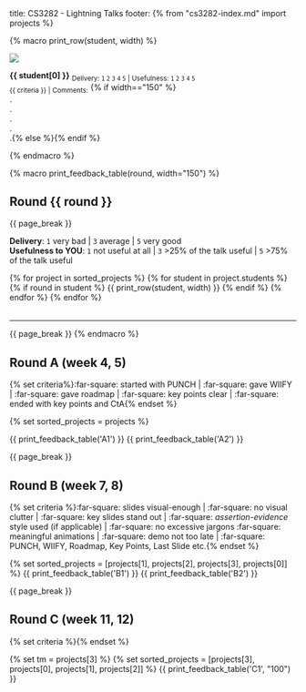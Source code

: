 <frontmatter>
title: CS3282 - Lightning Talks
footer:
</frontmatter>
{% from "cs3282-index.md" import projects %}

{% macro print_row(student, width) %}
<tr>
<td style="width:150px; height:{{ "175" if width=="100" else "100" }}px">
<img src="{{ baseUrl }}/students/{{ student[1] }}/photo.png" width="{{ width }}" /><br>
</td>
<td valign="top" style="border: 1px solid black; padding:5px">

****{{ student[0] }}**** <sub>Delivery: `1` `2` `3` `4` `5` | Usefulness: `1` `2` `3` `4` `5`</sub><br>
<md><sub>{{ criteria }} | Comments:</sub></md>
{% if width=="150" %}<br>.
<br>.
<br>.
<br>.
<br>.{% else %}{% endif %}
</td>
</tr>
{% endmacro %}

{% macro print_feedback_table(round, width="150") %}

## Round {{ round }}
{{ page_break }}

**Delivery**: `1` very bad | `3` average | `5` very good<br>
**Usefulness to YOU**: `1` not useful at all | `3` >25% of the talk useful | `5` >75% of the talk useful

<table style="width:100%">
<tbody>
{% for project in sorted_projects %}
{% for student in project.students %}
{% if round in student %}
{{ print_row(student, width) }}
{% endif %}
{% endfor %}
{% endfor %}
</tbody>
</table>
<hr>
{{ page_break }}
{% endmacro %}


## Round A (week 4, 5)

{% set criteria%}:far-square: started with PUNCH | :far-square: gave WIIFY | :far-square: gave roadmap | :far-square: key points clear | :far-square: ended with key points and CtA{% endset %}

{% set sorted_projects = projects %}

{{ print_feedback_table('A1') }}
{{ print_feedback_table('A2') }}

{{ page_break }}

## Round B (week 7, 8)

{% set criteria %}:far-square: slides visual-enough | :far-square: no visual clutter | :far-square: key slides stand out | :far-square: _assertion-evidence_ style used (if applicable) | :far-square: no excessive jargons :far-square: meaningful animations | :far-square: demo not too late | :far-square: PUNCH, WIIFY, Roadmap, Key Points, Last Slide etc.{% endset %}

{% set sorted_projects = [projects[1], projects[2], projects[3], projects[0]] %}
{{ print_feedback_table('B1') }}
{{ print_feedback_table('B2') }}

{{ page_break }}

## Round C (week 11, 12)

{% set criteria %}{% endset %}

{% set tm = projects[3] %}
{% set sorted_projects = [projects[3], projects[0], projects[1], projects[2]] %}
{{ print_feedback_table('C1', "100") }}

